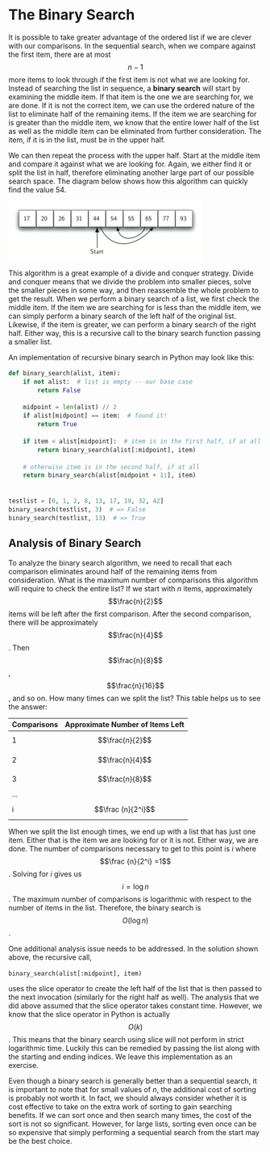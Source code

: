 The Binary Search
=================

It is possible to take greater advantage of the ordered list if we are
clever with our comparisons. In the sequential search, when we compare
against the first item, there are at most $$n-1$$ more items to look
through if the first item is not what we are looking for. Instead of
searching the list in sequence, a **binary search** will start by
examining the middle item. If that item is the one we are searching for,
we are done. If it is not the correct item, we can use the ordered
nature of the list to eliminate half of the remaining items. If the item
we are searching for is greater than the middle item, we know that the
entire lower half of the list as well as the middle item can be
eliminated from further consideration. The item, if it is in the list,
must be in the upper half.

We can then repeat the process with the upper half. Start at the middle
item and compare it against what we are looking for. Again, we either
find it or split the list in half, therefore eliminating another large
part of our possible search space. The diagram below shows
how this algorithm can quickly find the value 54.

![Binary Search of an Ordered List of Integers](figures/binary-search.png)

This algorithm is
a great example of a divide and conquer strategy. Divide and conquer
means that we divide the problem into smaller pieces, solve the smaller
pieces in some way, and then reassemble the whole problem to get the
result. When we perform a binary search of a list, we first check the
middle item. If the item we are searching for is less than the middle
item, we can simply perform a binary search of the left half of the
original list. Likewise, if the item is greater, we can perform a binary
search of the right half. Either way, this is a recursive call to the
binary search function passing a smaller list.

An implementation of recursive binary search in Python may look like this:

```python
def binary_search(alist, item):
    if not alist:  # list is empty -- our base case
        return False

    midpoint = len(alist) // 2
    if alist[midpoint] == item:  # found it!
        return True

    if item < alist[midpoint]:  # item is in the first half, if at all
        return binary_search(alist[:midpoint], item)

    # otherwise item is in the second half, if at all
    return binary_search(alist[midpoint + 1:], item)


testlist = [0, 1, 2, 8, 13, 17, 19, 32, 42]
binary_search(testlist, 3)  # => False
binary_search(testlist, 13)  # => True
```

Analysis of Binary Search
-------------------------

To analyze the binary search algorithm, we need to recall that each
comparison eliminates around half of the remaining items from
consideration. What is the maximum number of comparisons this algorithm
will require to check the entire list? If we start with *n* items, approximately
$$\frac{n}{2}$$ items will be left after the first comparison. After the
second comparison, there will be approximately $$\frac{n}{4}$$. Then
$$\frac{n}{8}$$, $$\frac{n}{16}$$, and so on. How many times can we split
the list? This table helps us to see the
answer:

Comparisons | Approximate Number of Items Left
--- | ---
1 |  $$\frac{n}{2}$$
2 |  $$\frac{n}{4}$$
3 |  $$\frac{n}{8}$$
... |
i  | $$\frac {n}{2^i}$$

When we split the list enough times, we end up with a list that has just
one item. Either that is the item we are looking for or it is not.
Either way, we are done. The number of comparisons necessary to get to
this point is *i* where $$\frac {n}{2^i} =1$$. Solving for *i* gives us
$$i=\log n$$. The maximum number of comparisons is logarithmic with
respect to the number of items in the list. Therefore, the binary search
is $$O(\log n)$$.

One additional analysis issue needs to be addressed. In the
solution shown above, the recursive call,

`binary_search(alist[:midpoint], item)`

uses the slice operator to create the left half of the list that is then
passed to the next invocation (similarly for the right half as well).
The analysis that we did above assumed that the slice operator takes
constant time. However, we know that the slice operator in Python is
actually $$O(k)$$. This means that the binary search using slice will not
perform in strict logarithmic time. Luckily this can be remedied by
passing the list along with the starting and ending indices. We
leave this implementation as an exercise.

Even though a binary search is generally better than a sequential
search, it is important to note that for small values of *n*, the
additional cost of sorting is probably not worth it. In fact, we should
always consider whether it is cost effective to take on the extra work
of sorting to gain searching benefits. If we can sort once and then
search many times, the cost of the sort is not so significant. However,
for large lists, sorting even once can be so expensive that simply
performing a sequential search from the start may be the best choice.
